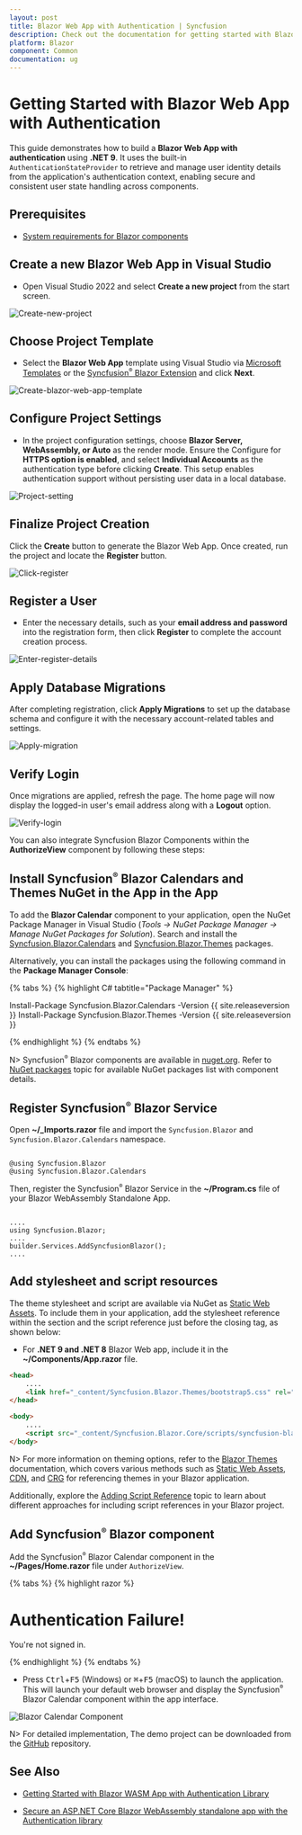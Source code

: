```yaml
---
layout: post
title: Blazor Web App with Authentication | Syncfusion
description: Check out the documentation for getting started with Blazor Web App and Syncfusion Blazor Components with Authentication.
platform: Blazor
component: Common
documentation: ug
---
```


# Getting Started with Blazor Web App with Authentication

This guide demonstrates how to build a **Blazor Web App with authentication** using **.NET 9**. It uses the built-in `AuthenticationStateProvider` to retrieve and manage user identity details from the application's authentication context, enabling secure and consistent user state handling across components.

## Prerequisites

* [System requirements for Blazor components](https://blazor.syncfusion.com/documentation/system-requirements)

## Create a new Blazor Web App in Visual Studio

* Open Visual Studio 2022 and select **Create a new project** from the start screen.

![Create-new-project](images/create-project.png)

## Choose Project Template

* Select the **Blazor Web App** template using Visual Studio via [Microsoft Templates](https://learn.microsoft.com/en-us/aspnet/core/blazor/tooling?view=aspnetcore-9.0&pivots=windows) or the [Syncfusion<sup style="font-size:70%">&reg;</sup> Blazor Extension](https://blazor.syncfusion.com/documentation/visual-studio-integration/template-studio) and click **Next**.

![Create-blazor-web-app-template](images/blazor-web-template.jpeg)

## Configure Project Settings

* In the project configuration settings, choose **Blazor Server, WebAssembly, or Auto** as the render mode. Ensure the Configure for **HTTPS option is enabled**, and select **Individual Accounts** as the authentication type before clicking **Create**. This setup enables authentication support without persisting user data in a local database.

![Project-setting](images/project-setting.png)

## Finalize Project Creation

Click the **Create** button to generate the Blazor Web App. Once created, run the project and locate the **Register** button.

![Click-register](images/register-button.png)

## Register a User

* Enter the necessary details, such as your **email address and password** into the registration form, then click **Register** to complete the account creation process.

![Enter-register-details](images/register-details.jpg)

## Apply Database Migrations

After completing registration, click **Apply Migrations** to set up the database schema and configure it with the necessary account-related tables and settings.

![Apply-migration](images/apply-migration.jpg)

## Verify Login

Once migrations are applied, refresh the page. The home page will now display the logged-in user's email address along with a **Logout** option.

![Verify-login](images/verify-login.png)

You can also integrate Syncfusion Blazor Components within the **AuthorizeView** component by following these steps:

## Install Syncfusion<sup style="font-size:70%">&reg;</sup> Blazor Calendars and Themes NuGet in the App in the App

To add the **Blazor Calendar** component to your application, open the NuGet Package Manager in Visual Studio (*Tools → NuGet Package Manager → Manage NuGet Packages for Solution*). Search and install the [Syncfusion.Blazor.Calendars](https://www.nuget.org/packages/Syncfusion.Blazor.Calendars/) and [Syncfusion.Blazor.Themes](https://www.nuget.org/packages/Syncfusion.Blazor.Themes/) packages.

Alternatively, you can install the packages using the following command in the **Package Manager Console**:

{% tabs %}
{% highlight C# tabtitle="Package Manager" %}

Install-Package Syncfusion.Blazor.Calendars -Version {{ site.releaseversion }}
Install-Package Syncfusion.Blazor.Themes -Version {{ site.releaseversion }}

{% endhighlight %}
{% endtabs %}

N> Syncfusion<sup style="font-size:70%">&reg;</sup> Blazor components are available in [nuget.org](https://www.nuget.org/packages?q=syncfusion.blazor). Refer to [NuGet packages](https://blazor.syncfusion.com/documentation/nuget-packages) topic for available NuGet packages list with component details.

## Register Syncfusion<sup style="font-size:70%">&reg;</sup> Blazor Service

Open **~/_Imports.razor** file and import the `Syncfusion.Blazor` and `Syncfusion.Blazor.Calendars` namespace.

```cshtml

@using Syncfusion.Blazor
@using Syncfusion.Blazor.Calendars

```

Then, register the Syncfusion<sup style="font-size:70%">&reg;</sup> Blazor Service in the **~/Program.cs** file of your Blazor WebAssembly Standalone App.

```cshtml

....
using Syncfusion.Blazor;
....
builder.Services.AddSyncfusionBlazor();
....

```

## Add stylesheet and script resources

The theme stylesheet and script are available via NuGet as [Static Web Assets](https://blazor.syncfusion.com/documentation/appearance/themes#static-web-assets). To include them in your application, add the stylesheet reference within the <head> section and the script reference just before the closing </body> tag, as shown below:

* For **.NET 9 and .NET 8** Blazor Web app, include it in the **~/Components/App.razor** file.

```html
<head>
    ....
    <link href="_content/Syncfusion.Blazor.Themes/bootstrap5.css" rel="stylesheet" />
</head>

<body>
    ....
    <script src="_content/Syncfusion.Blazor.Core/scripts/syncfusion-blazor.min.js" type="text/javascript"></script>
</body>

```
N> For more information on theming options, refer to the [Blazor Themes](https://blazor.syncfusion.com/documentation/appearance/themes) documentation, which covers various methods such as [Static Web Assets](https://blazor.syncfusion.com/documentation/appearance/themes#static-web-assets), [CDN](https://blazor.syncfusion.com/documentation/appearance/themes#cdn-reference), and [CRG](https://blazor.syncfusion.com/documentation/common/custom-resource-generator) for referencing themes in your Blazor application.

Additionally, explore the [Adding Script Reference](https://blazor.syncfusion.com/documentation/common/adding-script-references) topic to learn about different approaches for including script references in your Blazor project.

## Add Syncfusion<sup style="font-size:70%">&reg;</sup> Blazor component

Add the Syncfusion<sup style="font-size:70%">&reg;</sup> Blazor Calendar component in the **~/Pages/Home.razor** file under `AuthorizeView`.

{% tabs %}
{% highlight razor %}

<AuthorizeView>
    <Authorized>
        <SfCalendar TValue="DateTime" />
    </Authorized>
    <NotAuthorized>
        <h1>Authentication Failure!</h1>
        <p>You're not signed in.</p>
    </NotAuthorized>
</AuthorizeView>

{% endhighlight %}
{% endtabs %}

* Press <kbd>Ctrl</kbd>+<kbd>F5</kbd> (Windows) or <kbd>⌘</kbd>+<kbd>F5</kbd> (macOS) to launch the application. This will launch your default web browser and display the Syncfusion<sup style="font-size:70%">&reg;</sup> Blazor Calendar component within the app interface.


![Blazor Calendar Component](images/sync-components-auth.jpg)

N> For detailed implementation, The demo project can be downloaded from the [GitHub](https://github.com/SyncfusionExamples/blazor-authentication) repository.

## See Also

* [Getting Started with Blazor WASM App with Authentication Library](https://blazor.syncfusion.com/documentation/getting-started/blazor-webassembly-authentication)

* [Secure an ASP.NET Core Blazor WebAssembly standalone app with the Authentication library](https://learn.microsoft.com/en-us/aspnet/core/blazor/security/webassembly/standalone-with-authentication-library?view=aspnetcore-8.0&tabs=visual-studio)
